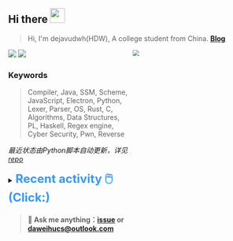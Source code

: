 ## Hi there <img src="https://raw.githubusercontent.com/MartinHeinz/MartinHeinz/master/wave.gif" width="30px">

> Hi, I'm dejavudwh(HDW), A college student from China. **[Blog](https://www.cnblogs.com/secoding)** 

![](https://komarev.com/ghpvc/?username=dejavudwh)
<img src="https://img.shields.io/badge/BLOG-dejavudwh-blue"><a href="https://www.cnblogs.com/secoding/"></a></img>
<img align="right" width="50%" src="https://github-readme-stats.vercel.app/api?username=dejavudwh&show_icons=true&theme=onedark&count_private=true" style="zoom: 80%;" /> 

### Keywords 

> Compiler, Java, SSM, Scheme, JavaScript, Electron, Python, Lexer, Parser, OS, Rust, C, Algorithms, Data Structures, PL, Haskell, Regex engine, Cyber Security, Pwn, Reverse

*最近状态由Python脚本自动更新，详见<a href="https://github.com/dejavudwh/dejavudwh"> repo</a>*

<details>

  <summary><font size="5.5" color="#3399FF"><b>Recent activity 🖱️(Click:)</b></font></summary>

  - <details open>

    <summary><font size="3.5" color="#3399FF"><b>Recent Post 🖱️</b></font></summary>
    <br>
    <table>
    <tr>
    <td>
    <!-- ZHIHUPOSTS:START --> 

    <!-- ZHIHUPOSTS:END -->
    </td>
    <td>
    <!-- GITHUB:START -->

    - [dejavudwh opened a pull request in RT-Thread/rt-thread](https://github.com/RT-Thread/rt-thread/pull/7469) - 2023-05-09T18:24:06Z
    - [dejavudwh pushed to master in dejavudwh/rt-thread](https://github.com/dejavudwh/rt-thread/compare/9ba292d0e6...d5117d03cf) - 2023-05-09T18:18:12Z
    - [dejavudwh pushed to master in dejavudwh/rt-thread](https://github.com/dejavudwh/rt-thread/compare/1ac950a6bf...9ba292d0e6) - 2023-05-09T18:11:46Z
    - [dejavudwh pushed to master in dejavudwh/rt-thread](https://github.com/dejavudwh/rt-thread/compare/773385c6d2...1ac950a6bf) - 2023-05-09T17:57:40Z
    - [dejavudwh pushed to master in dejavudwh/rt-thread](https://github.com/dejavudwh/rt-thread/compare/3291882b38...773385c6d2) - 2023-05-09T17:39:47Z
    <!-- GITHUB:END -->
    </td>
    </tr>
    </table>
  </details>

</details>

> #### 💬 Ask me anything：[issue](https://github.com/dejavudwh/dejavudwh/issues) or [daweihucs@outlook.com](mailto:daweihucs@outlook.com)